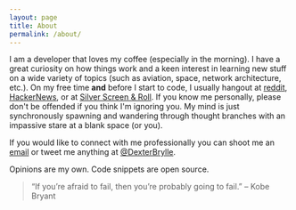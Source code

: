 ```yaml
---
layout: page
title: About
permalink: /about/
---
```


I am a developer that loves my coffee (especially in the morning). I have a great curiosity on how things work and a keen interest in learning new stuff on a wide variety of topics (such as aviation, space, network architecture, etc.). On my free time __and__ before I start to code, I usually hangout at [reddit](http://www.reddit.com/), [HackerNews](http://news.ycombinator.com), or at [Silver Screen & Roll](http://silverscreenandroll.com).  If you know me personally, please don't be offended if you think I'm ignoring you. My mind is just synchronously spawning and wandering through thought branches with an impassive stare at a blank space (or you).

If you would like to connect with me professionally you can shoot me an [email](mailto:dexterbrylle@gmail.com) or tweet me anything at [@DexterBrylle](http://twitter.com/dexterbrylle).

Opinions are my own. Code snippets are open source.

> “If you’re afraid to fail, then you’re probably going to fail.” – Kobe Bryant